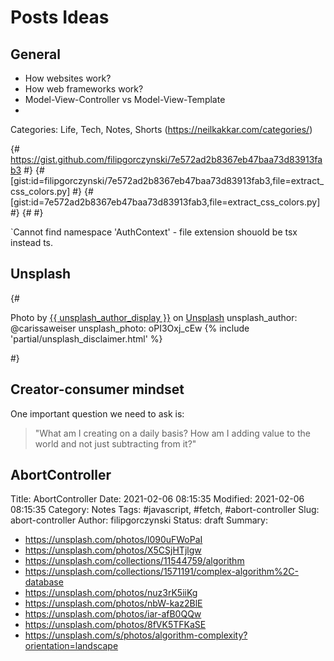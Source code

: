 # Posts Ideas

## General

- How websites work?
- How web frameworks work?
- Model-View-Controller vs Model-View-Template
- 

Categories: Life, Tech, Notes, Shorts (https://neilkakkar.com/categories/)

{# https://gist.github.com/filipgorczynski/7e572ad2b8367eb47baa73d83913fab3 #}
{# [gist:id=filipgorczynski/7e572ad2b8367eb47baa73d83913fab3,file=extract_css_colors.py] #}
{# [gist:id=7e572ad2b8367eb47baa73d83913fab3,file=extract_css_colors.py] #}
{# <script src="https://gist.github.com/filipgorczynski/7e572ad2b8367eb47baa73d83913fab3.js"></script> #}

`Cannot find namespace 'AuthContext' - file extension shouold be tsx instead ts.

## Unsplash

{# <div class="unsplash-featured">
    <span>
    Photo by <a href="https://unsplash.com/{{ unsplash_author }}?utm_source=unsplash&utm_medium=referral&utm_content=creditCopyText">{{ unsplash_author_display }}</a> on 
        <a href="https://unsplash.com/photos/{{ unsplash_photo }}?utm_source=unsplash&utm_medium=referral&utm_content=creditCopyText">Unsplash</a>
    </span>
    unsplash_author: @carissaweiser
    unsplash_photo: oPI3Oxj_cEw
    {% include 'partial/unsplash_disclaimer.html' %}
  </div> #}

## Creator-consumer mindset

One important question we need to ask is:

> "What am I creating on a daily basis? How am I adding value to the world and not just subtracting from it?"

## AbortController

Title: AbortController
Date: 2021-02-06 08:15:35
Modified: 2021-02-06 08:15:35
Category: Notes
Tags: #javascript, #fetch, #abort-controller
Slug: abort-controller
Author: filipgorczynski
Status: draft
Summary: 


- https://unsplash.com/photos/l090uFWoPaI
- https://unsplash.com/photos/X5CSjHTjlgw
- https://unsplash.com/collections/11544759/algorithm
- https://unsplash.com/collections/1571191/complex-algorithm%2C-database
- https://unsplash.com/photos/nuz3rK5iiKg
- https://unsplash.com/photos/nbW-kaz2BlE
- https://unsplash.com/photos/iar-afB0QQw
- https://unsplash.com/photos/8fVK5TFKaSE
- https://unsplash.com/s/photos/algorithm-complexity?orientation=landscape
